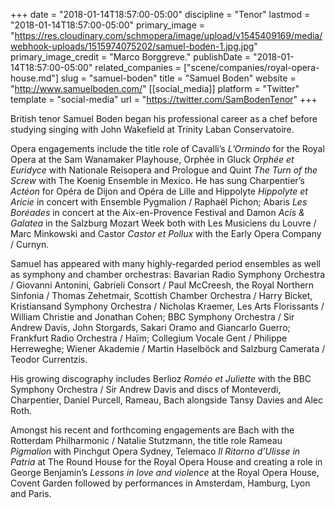 +++
date = "2018-01-14T18:57:00-05:00"
discipline = "Tenor"
lastmod = "2018-01-14T18:57:00-05:00"
primary_image = "https://res.cloudinary.com/schmopera/image/upload/v1545409169/media/webhook-uploads/1515974075202/samuel-boden-1.jpg.jpg"
primary_image_credit = "Marco Borggreve."
publishDate = "2018-01-14T18:57:00-05:00"
related_companies = ["scene/companies/royal-opera-house.md"]
slug = "samuel-boden"
title = "Samuel Boden"
website = "http://www.samuelboden.com/"
[[social_media]]
platform = "Twitter"
template = "social-media"
url = "https://twitter.com/SamBodenTenor"
+++

British tenor Samuel Boden began his professional career as a chef before studying singing with John Wakefield at Trinity Laban Conservatoire.

Opera engagements include the title role of Cavalli’s *L’Ormindo* for the Royal Opera at the Sam Wanamaker Playhouse, Orphée in Gluck *Orphée et Euridyce* with Nationale Reisopera and Prologue and Quint *The Turn of the Screw* with The Koenig Ensemble in Mexico. He has sung Charpentier’s *Actéon* for Opéra de Dijon and Opéra de Lille and Hippolyte *Hippolyte et Aricie* in concert with Ensemble Pygmalion / Raphaël Pichon; Abaris *Les Boréades* in concert at the Aix-en-Provence Festival and Damon *Acis & Galatea* in the Salzburg Mozart Week both with Les Musiciens du Louvre / Marc Minkowski and Castor *Castor et Pollux* with the Early Opera Company / Curnyn.

Samuel has appeared with many highly-regarded period ensembles as well as symphony and chamber orchestras: Bavarian Radio Symphony Orchestra / Giovanni Antonini, Gabrieli Consort / Paul McCreesh, the Royal Northern Sinfonia / Thomas Zehetmair, Scottish Chamber Orchestra / Harry Bicket, Kristiansand Symphony Orchestra / Nicholas Kraemer, Les Arts Florissants / William Christie and Jonathan Cohen; BBC Symphony Orchestra / Sir Andrew Davis, John Storgards, Sakari Oramo and Giancarlo Guerro; Frankfurt Radio Orchestra / Haïm; Collegium Vocale Gent / Philippe Herreweghe; Wiener Akademie / Martin Haselböck and Salzburg Camerata / Teodor Currentzis.

His growing discography includes Berlioz *Roméo et Juliette* with the BBC Symphony Orchestra / Sir Andrew Davis and discs of Monteverdi, Charpentier, Daniel Purcell, Rameau, Bach alongside Tansy Davies and Alec Roth.

Amongst his recent and forthcoming engagements are Bach with the Rotterdam Philharmonic / Natalie Stutzmann, the title role Rameau *Pigmalion* with Pinchgut Opera Sydney, Telemaco *Il Ritorno d’Ulisse in Patria* at The Round House for the Royal Opera House and creating a role in George Benjamin’s *Lessons in love and violence* at the Royal Opera House, Covent Garden followed by performances in Amsterdam, Hamburg, Lyon and Paris.

